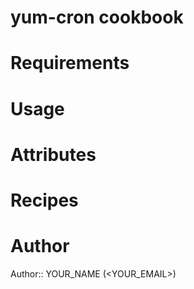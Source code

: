# yum-cron cookbook

# Requirements

# Usage

# Attributes

# Recipes

# Author

Author:: YOUR_NAME (<YOUR_EMAIL>)
